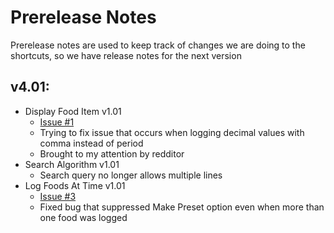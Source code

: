 # Prerelease Notes
Prerelease notes are used to keep track of changes we are doing to the shortcuts, so we have release notes for the next version

## v4.01:
- Display Food Item v1.01
	- [Issue #1](https://github.com/iffy-pi/apple-shortcuts/issues/1)
	- Trying to fix issue that occurs when logging 	decimal values with comma instead of period
	- Brought to my attention by redditor
- Search Algorithm v1.01
	- Search query no longer allows multiple lines
- Log Foods At Time v1.01
	- [Issue #3](https://github.com/iffy-pi/apple-shortcuts/issues/3)
	- Fixed bug that suppressed Make Preset option even when more than one food was logged